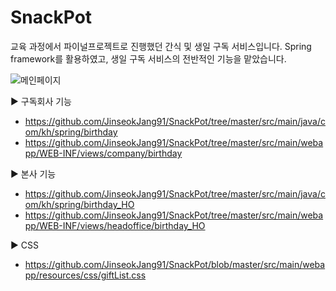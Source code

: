 # SnackPot

교육 과정에서 파이널프로젝트로 진행했던 간식 및 생일 구독 서비스입니다.
Spring framework를 활용하였고, 생일 구독 서비스의 전반적인 기능을 맡았습니다.

![메인페이지](https://user-images.githubusercontent.com/85108311/155107918-44e40322-2ac2-4742-880c-0e69249a7bb5.PNG)

▶ 구독회사 기능

- https://github.com/JinseokJang91/SnackPot/tree/master/src/main/java/com/kh/spring/birthday
- https://github.com/JinseokJang91/SnackPot/tree/master/src/main/webapp/WEB-INF/views/company/birthday


▶ 본사 기능

- https://github.com/JinseokJang91/SnackPot/tree/master/src/main/java/com/kh/spring/birthday_HO
- https://github.com/JinseokJang91/SnackPot/tree/master/src/main/webapp/WEB-INF/views/headoffice/birthday_HO


▶ CSS

- https://github.com/JinseokJang91/SnackPot/blob/master/src/main/webapp/resources/css/giftList.css
